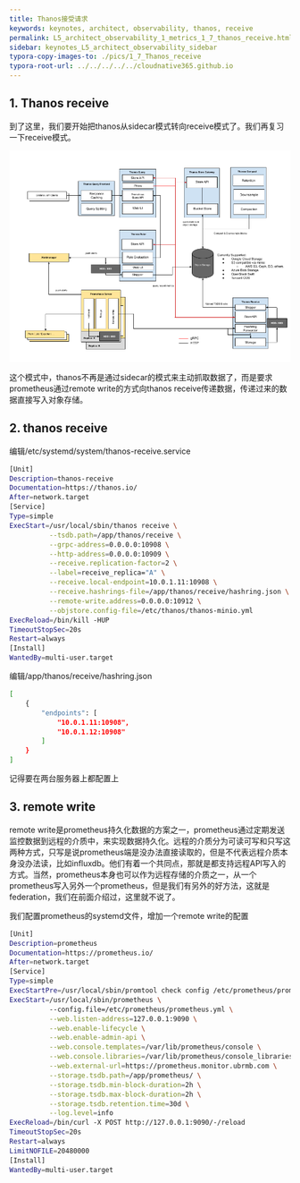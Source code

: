 ```yaml
---
title: Thanos接受请求
keywords: keynotes, architect, observability, thanos, receive
permalink: L5_architect_observability_1_metrics_1_7_thanos_receive.html
sidebar: keynotes_L5_architect_observability_sidebar
typora-copy-images-to: ./pics/1_7_Thanos_receive
typora-root-url: ../../../../../cloudnative365.github.io
---
```


## 1. Thanos receive

到了这里，我们要开始把thanos从sidecar模式转向receive模式了。我们再复习一下receive模式。

![Deployment_with_Receive](/pages/keynotes/L5_architect_observability/1_Metrics/pics/1_7_Thanos_receive/Deployment_with_Receive.png)

这个模式中，thanos不再是通过sidecar的模式来主动抓取数据了，而是要求prometheus通过remote write的方式向thanos receive传递数据，传递过来的数据直接写入对象存储。

## 2. thanos receive

编辑/etc/systemd/system/thanos-receive.service

``` bash
[Unit]
Description=thanos-receive
Documentation=https://thanos.io/
After=network.target
[Service]
Type=simple
ExecStart=/usr/local/sbin/thanos receive \
          --tsdb.path=/app/thanos/receive \
          --grpc-address=0.0.0.0:10908 \
          --http-address=0.0.0.0:10909 \
          --receive.replication-factor=2 \
          --label=receive_replica="A" \
          --receive.local-endpoint=10.0.1.11:10908 \
          --receive.hashrings-file=/app/thanos/receive/hashring.json \
          --remote-write.address=0.0.0.0:10912 \
          --objstore.config-file=/etc/thanos/thanos-minio.yml
ExecReload=/bin/kill -HUP
TimeoutStopSec=20s
Restart=always
[Install]
WantedBy=multi-user.target
```

编辑/app/thanos/receive/hashring.json

``` bash
[
    {
        "endpoints": [
            "10.0.1.11:10908",
            "10.0.1.12:10908"
        ]
    }
]
```

记得要在两台服务器上都配置上

## 3. remote write

remote write是prometheus持久化数据的方案之一，prometheus通过定期发送监控数据到远程的介质中，来实现数据持久化。远程的介质分为可读可写和只写这两种方式，只写是说prometheus端是没办法直接读取的，但是不代表远程介质本身没办法读，比如influxdb。他们有着一个共同点，那就是都支持远程API写入的方式。当然，prometheus本身也可以作为远程存储的介质之一，从一个prometheus写入另外一个prometheus，但是我们有另外的好方法，这就是federation，我们在前面介绍过，这里就不说了。

我们配置prometheus的systemd文件，增加一个remote write的配置

``` bash
[Unit]
Description=prometheus
Documentation=https://prometheus.io/
After=network.target
[Service]
Type=simple
ExecStartPre=/usr/local/sbin/promtool check config /etc/prometheus/prometheus.yml
ExecStart=/usr/local/sbin/prometheus \
          --config.file=/etc/prometheus/prometheus.yml \
          --web.listen-address=127.0.0.1:9090 \
          --web.enable-lifecycle \
          --web.enable-admin-api \
          --web.console.templates=/var/lib/prometheus/console \
          --web.console.libraries=/var/lib/prometheus/console_libraries \
          --web.external-url=https://prometheus.monitor.ubrmb.com \
          --storage.tsdb.path=/app/prometheus/ \
          --storage.tsdb.min-block-duration=2h \
          --storage.tsdb.max-block-duration=2h \
          --storage.tsdb.retention.time=30d \
          --log.level=info
ExecReload=/bin/curl -X POST http://127.0.0.1:9090/-/reload
TimeoutStopSec=20s
Restart=always
LimitNOFILE=20480000
[Install]
WantedBy=multi-user.target
```


